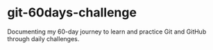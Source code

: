 # git-60days-challenge
Documenting my 60-day journey to learn and practice Git and GitHub through daily challenges.
